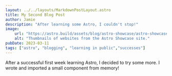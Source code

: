 ```yaml
---
layout: ../../layouts/MarkdownPostLayout.astro
title: My Second Blog Post
author: Jamie
description: "After learning some Astro, I couldn't stop!"
image: 
    url: "https://astro.build/assets/blog/astro-showcase/astro-showcase-screenshot.jpg"
    alt: "Thumbnails of websites from the Astro Showcase site."
pubDate: 2023-03-11
tags: ["astro", "blogging", "learning in public","successes"]
---
```

After a successful first week learning Astro, I decided to try some more. I wrote and imported a small component from memory!